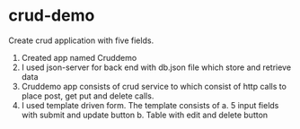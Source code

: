 # crud-demo

Create crud application with five fields.
1.	Created app named Cruddemo
2.	I used json-server for back end with db.json file which store and retrieve data
3.	Cruddemo app consists of crud service to which consist of http calls to place post, get put and delete calls.
4.	I used template driven form. The template consists of
a.	5 input fields with submit and update button
b.	Table with edit and delete button
   
